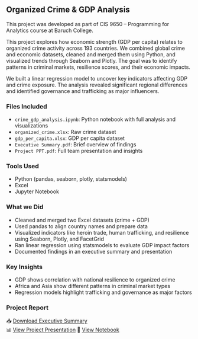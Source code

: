 ## Organized Crime & GDP Analysis

This project was developed as part of CIS 9650 – Programming for Analytics course at Baruch College.

This project explores how economic strength (GDP per capita) relates to organized crime activity across 193 countries. We combined global crime and economic datasets, cleaned and merged them using Python, and visualized trends through Seaborn and Plotly. The goal was to identify patterns in criminal markets, resilience scores, and their economic impacts.

We built a linear regression model to uncover key indicators affecting GDP and crime exposure. The analysis revealed significant regional differences and identified governance and trafficking as major influencers.

### Files Included

- `crime_gdp_analysis.ipynb`: Python notebook with full analysis and visualizations
- `organized_crime.xlsx`: Raw crime dataset
- `gdp_per_capita.xlsx`: GDP per capita dataset
- `Executive Summary.pdf`: Brief overview of findings
- `Project PPT.pdf`: Full team presentation and insights

### Tools Used

- Python (pandas, seaborn, plotly, statsmodels)
- Excel
- Jupyter Notebook

### What we Did

- Cleaned and merged two Excel datasets (crime + GDP)
- Used pandas to align country names and prepare data
- Visualized indicators like heroin trade, human trafficking, and resilience using Seaborn, Plotly, and FacetGrid
- Ran linear regression using statsmodels to evaluate GDP impact factors
- Documented findings in an executive summary and presentation

### Key Insights

- GDP shows correlation with national resilience to organized crime
- Africa and Asia show different patterns in criminal market types
- Regression models highlight trafficking and governance as major factors

### Project Report

📥 [Download Executive Summary](Executive%20Summary.pdf)  
📊 [View Project Presentation](Project%20PPT.pdf)
📎 [View Notebook](crime_gdp_analysis.ipynb)

